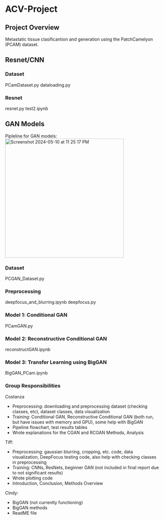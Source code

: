 # ACV-Project

## Project Overview
Metastatic tissue clasificantion and generation using the PatchCamelyon (PCAM) dataset.


## Resnet/CNN

### Dataset
PCamDataset.py
dataloading.py

### Resnet 
resnet.py
test2.ipynb


## GAN Models
Pipleline for GAN models: <br>
<img width="385" alt="Screenshot 2024-05-10 at 11 25 17 PM" src="https://github.com/Tiffz-24/ACV-Project/assets/32231363/aac56685-3f40-4ec4-a006-4d43f9f916d1">

### Dataset
PCGAN_Dataset.py

### Preprocessing
deepfocus_and_blurring.ipynb
deepfocus.py

### Model 1: Conditional GAN
PCamGAN.py

### Model 2: Reconstructive Conditional GAN
reconstructGAN.ipynb

### Model 3: Transfer Learning using BigGAN
BigGAN_PCam.ipynb

### Group Responsibilities

Costanza
- Preprocessing: downloading and preprocessing dataset (checking classes, etc), dataset classes, data visualization
- Training: Conditional GAN, Reconstructive Conditional GAN (both run, but have issues with memory and GPU), some help with BigGAN
- Pipeline flowchart, test results tables
- Wrote explanations for the CGAN and RCGAN Methods, Analysis

Tiff:
- Preprocessing: gaussian blurring, cropping, etc. code, data visualization, DeepFocus testing code, also help with checking classes in preprocessing
- Training: CNNs, ResNets, beginner GAN (not included in final report due to not significant results)
- Wrote plotting code
- Introduction, Conclusion, Methods Overview

Cindy:
- BigGAN (not currently functioning)
- BigGAN methods
- ReadME file

